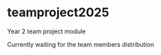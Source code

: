 # teamproject2025
Year 2 team project module

Currently waiting for the team members distribution


